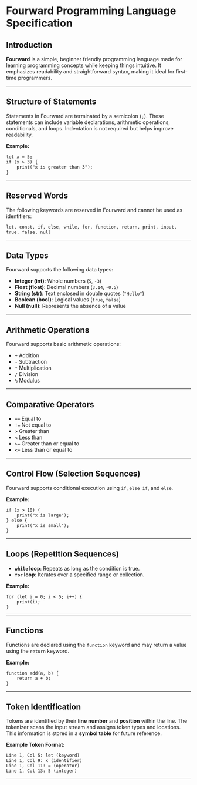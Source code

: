 # Fourward Programming Language Specification

## Introduction

**Fourward** is a simple, beginner friendly programming language made for learning programming concepts while keeping things intuitive. It emphasizes readability and straightforward syntax, making it ideal for first-time programmers.

---

## Structure of Statements

Statements in Fourward are terminated by a semicolon (`;`). These statements can include variable declarations, arithmetic operations, conditionals, and loops. Indentation is not required but helps improve readability.

**Example:**

```fourward
let x = 5;
if (x > 3) {
    print("x is greater than 3");
}
```

---

## Reserved Words

The following keywords are reserved in Fourward and cannot be used as identifiers:

```
let, const, if, else, while, for, function, return, print, input, true, false, null
```

---

## Data Types

Fourward supports the following data types:

- **Integer (int)**: Whole numbers (`5`, `-3`)
- **Float (float)**: Decimal numbers (`3.14`, `-0.5`)
- **String (str)**: Text enclosed in double quotes (`"Hello"`)
- **Boolean (bool)**: Logical values (`true`, `false`)
- **Null (null)**: Represents the absence of a value

---

## Arithmetic Operations

Fourward supports basic arithmetic operations:

- `+` Addition  
- `-` Subtraction  
- `*` Multiplication  
- `/` Division  
- `%` Modulus  

---

## Comparative Operators

- `==` Equal to  
- `!=` Not equal to  
- `>` Greater than  
- `<` Less than  
- `>=` Greater than or equal to  
- `<=` Less than or equal to  

---

## Control Flow (Selection Sequences)

Fourward supports conditional execution using `if`, `else if`, and `else`.

**Example:**

```fourward
if (x > 10) {
    print("x is large");
} else {
    print("x is small");
}
```

---

## Loops (Repetition Sequences)

- **`while` loop**: Repeats as long as the condition is true.
- **`for` loop**: Iterates over a specified range or collection.

**Example:**

```fourward
for (let i = 0; i < 5; i++) {
    print(i);
}
```

---

## Functions

Functions are declared using the `function` keyword and may return a value using the `return` keyword.

**Example:**

```fourward
function add(a, b) {
    return a + b;
}
```

---

## Token Identification

Tokens are identified by their **line number** and **position** within the line. The tokenizer scans the input stream and assigns token types and locations. This information is stored in a **symbol table** for future reference.

**Example Token Format:**

```
Line 1, Col 5: let (keyword)
Line 1, Col 9: x (identifier)
Line 1, Col 11: = (operator)
Line 1, Col 13: 5 (integer)
```

---
